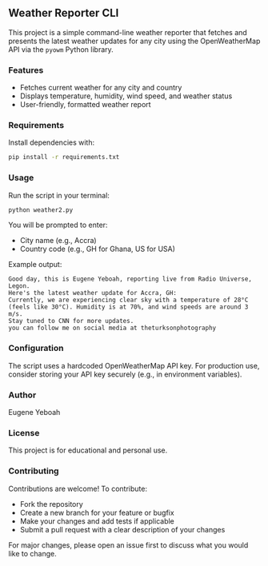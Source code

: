 ## Weather Reporter CLI

This project is a simple command-line weather reporter that fetches and presents the latest weather updates for any city using the OpenWeatherMap API via the `pyowm` Python library.

### Features
- Fetches current weather for any city and country
- Displays temperature, humidity, wind speed, and weather status
- User-friendly, formatted weather report

### Requirements
Install dependencies with:

```bash
pip install -r requirements.txt
```

### Usage
Run the script in your terminal:

```bash
python weather2.py
```

You will be prompted to enter:
- City name (e.g., Accra)
- Country code (e.g., GH for Ghana, US for USA)

Example output:
```
Good day, this is Eugene Yeboah, reporting live from Radio Universe, Legon.
Here's the latest weather update for Accra, GH:
Currently, we are experiencing clear sky with a temperature of 28°C (feels like 30°C). Humidity is at 70%, and wind speeds are around 3 m/s.
Stay tuned to CNN for more updates.
you can follow me on social media at theturksonphotography
```

### Configuration
The script uses a hardcoded OpenWeatherMap API key. For production use, consider storing your API key securely (e.g., in environment variables).

### Author
Eugene Yeboah

### License
This project is for educational and personal use.

### Contributing
Contributions are welcome! To contribute:
- Fork the repository
- Create a new branch for your feature or bugfix
- Make your changes and add tests if applicable
- Submit a pull request with a clear description of your changes

For major changes, please open an issue first to discuss what you would like to change.
